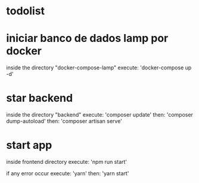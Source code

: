 # todolist

# iniciar banco de dados lamp por docker
inside the directory "docker-compose-lamp" execute:
'docker-compose up -d'


# star backend
inside the directory "backend" execute:
'composer update' then:
'composer dump-autoload' then:
'composer artisan serve'

# start app
inside frontend directory execute:
'npm run start'

if any error occur execute:
'yarn' then:
'yarn start'
